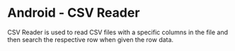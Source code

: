 Android - CSV Reader
=======

CSV Reader is used to read CSV files with a specific columns in the file and then search the respective row when given the row data.
